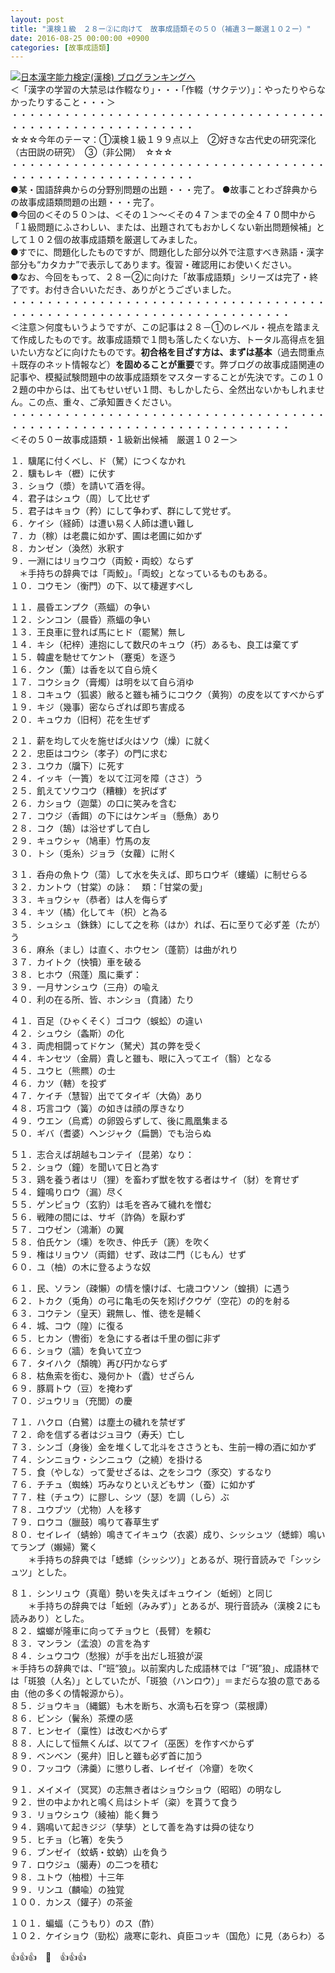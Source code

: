 ```yaml
---
layout: post
title: "漢検１級　２８ー②に向けて　故事成語類その５０（補遺３ー厳選１０２ー）"
date: 2016-08-25 00:00:00 +0900
categories: [故事成語類]
---
```


[![](/syuusyuu9701/assets/images/漢検１級-２８ー②に向けて-故事成語類その５０（補遺３ー厳選１０２ー）-br_c_3028_1.gif)](http://blog.with2.net/link.php?1659096:3028 "日本漢字能力検定(漢検) ブログランキングへ")[日本漢字能力検定(漢検) ブログランキングへ](http://blog.with2.net/link.php?1659096:3028)  
＜「漢字の学習の大禁忌は作輟なり」・・・「作輟（サクテツ）」：やったりやらなかったりすること・・・＞  
・・・・・・・・・・・・・・・・・・・・・・・・・・・・・・・・・・・・・・・・・・・・・・・・・・・・・・・・・  
☆☆☆今年のテーマ：①漢検１級１９９点以上　②好きな古代史の研究深化（古田説の研究）　③（非公開）　☆☆☆　　  
・・・・・・・・・・・・・・・・・・・・・・・・・・・・・・・・・・・・・・・・・・・・・・・・・・・・・・・・・  
●某・国語辞典からの分野別問題の出題・・・完了。 ●故事ことわざ辞典からの故事成語類問題の出題・・・完了。  
●今回の＜その５０＞は、＜その１＞～＜その４７＞までの全４７０問中から「１級問題にふさわしい、または、出題されてもおかしくない新出問題候補」として１０２個の故事成語類を厳選してみました。  
●すでに、問題化したものですが、問題化した部分以外で注意すべき熟語・漢字部分も“カタカナ”で表示してあります。復習・確認用にお使いください。  
●なお、今回をもって、２８ー②に向けた「故事成語類」シリーズは完了・終了です。お付き合いいただき、ありがとうございました。  
・・・・・・・・・・・・・・・・・・・・・・・・・・・・・・・・・・・・・・・・・・・・・・・・・・・・・・・・・・・・・・・・・・・・  
＜注意＞何度もいうようですが、この記事は２８－①のレベル・視点を踏まえて作成したものです。故事成語類で１問も落したくない方、トータル高得点を狙いたい方などに向けたものです。**初合格を目ざす方は、まずは基本**（過去問重点＋既存のネット情報など）**を固めることが重要**です。弊ブログの故事成語関連の記事や、模擬試験問題中の故事成語類をマスターすることが先決です。この１０２題の中からは、出てもせいぜい１問、もしかしたら、全然出ないかもしれません。この点、重々、ご承知置きください。  
・・・・・・・・・・・・・・・・・・・・・・・・・・・・・・・・・・・・・・・・・・・・・・・・・・・・・・・・・・・・・・・・・・・・  
＜その５０ー故事成語類・１級新出候補　厳選１０２ー＞  
  
１．驥尾に付くべし、ド（駑）につくなかれ  
２．驥もレキ（櫪）に伏す  
３．ショウ（漿）を請いて酒を得。  
４．君子はシュウ（周）して比せず  
５．君子はキョウ（矜）にして争わず、群にして党せず。  
６．ケイシ（経師）は遭い易く人師は遭い難し  
７．カ（稼）は老農に如かず、圃は老圃に如かず  
８．カンゼン（渙然）氷釈す  
９．一淵にはリョウコウ（両鮫・両蛟）ならず　　  
　＊手持ちの辞典では「両鮫」。「両蛟」となっているものもある。  
１０．コウモン（衡門）の下、以て棲遅すべし  
  
１１．晨昏エンプク（燕蝠）の争い  
１２．シンコン（晨昏）燕蝠の争い  
１３．王良車に登れば馬にヒド（罷駑）無し  
１４．キシ（杞梓）連抱にして数尺のキュウ（朽）あるも、良工は棄てず  
１５．韓盧を馳せてケント（蹇兎）を逐う  
１６．クン（薫）は香を以て自ら焼く  
１７．コウショク（膏燭）は明を以て自ら消ゆ  
１８．コキュウ（狐裘）敝ると雖も補うにコウク（黄狗）の皮を以てすべからず  
１９．キジ（幾事）密ならざれば即ち害成る  
２０．キュウカ（旧柯）花を生ぜず  
  
２１．薪を均して火を施せば火はソウ（燥）に就く  
２２．忠臣はコウシ（孝子）の門に求む  
２３．ユウカ（牖下）に死す  
２４．イッキ（一簣）を以て江河を障（ささ）う  
２５．飢えてソウコウ（糟糠）を択ばず  
２６．カショウ（迦葉）の口に笑みを含む  
２７．コウジ（香餌）の下にはケンギョ（懸魚）あり  
２８．コク（鵠）は浴せずして白し  
２９．キュウシャ（鳩車）竹馬の友  
３０．トシ（兎糸）ジョラ（女蘿）に附く  
  
３１．呑舟の魚トウ（蕩）して水を失えば、即ちロウギ（螻蟻）に制せらる  
３２．カントウ（甘棠）の詠：　類：「甘棠の愛」  
３３．キョウシャ（恭者）は人を侮らず  
３４．キツ（橘）化してキ（枳）と為る  
３５．シュシュ（銖銖）にして之を称（はか）れば、石に至りて必ず差（たが）う  
３６．麻糸（まし）は直く、ホウセン（蓬箭）は曲がれり  
３７．カイトク（快犢）車を破る  
３８．ヒホウ（飛蓬）風に乗ず：  
３９．一月サンシュウ（三舟）の喩え  
４０．利の在る所、皆、ホンショ（賁諸）たり  
  
４１．百足（ひゃくそく）ゴコウ（蜈蚣）の違い  
４２．シュウシ（螽斯）の化  
４３．両虎相闘ってドケン（駑犬）其の弊を受く  
４４．キンセツ（金屑）貴しと雖も、眼に入ってエイ（翳）となる　  
４５．ユウヒ（熊羆）の士  
４６．カツ（轄）を投ず  
４７．ケイチ（慧智）出でてタイギ（大偽）あり  
４８．巧言コウ（簧）の如きは顔の厚きなり  
４９．ウエン（烏鳶）の卵毀らずして、後に鳳凰集まる  
５０．ギバ（耆婆）ヘンジャク（扁鵲）でも治らぬ  
  
５１．志合えば胡越もコンテイ（昆弟）なり：  
５２．ショウ（鐘）を聞いて日と為す  
５３．鶏を養う者はリ（狸）を畜わず獣を牧する者はサイ（豺）を育せず  
５４．鐘鳴りロウ（漏）尽く  
５５．ゲンピョウ（玄豹）は毛を吝みて穢れを憎む  
５６．戦陣の間には、サギ（詐偽）を厭わず  
５７．コウゼン（鴻漸）の翼  
５８．伯氏ケン（壎）を吹き、仲氏チ（篪）を吹く  
５９．権はリョウソ（両錯）せず、政は二門（じもん）せず  
６０．ユ（柚）の木に登るような奴  
  
６１．民、ソラン（疎懶）の情を懐けば、七歳コウソン（蝗損）に遇う  
６２．トカク（兎角）の弓に亀毛の矢を矧げクウゲ（空花）の的を射る  
６３．コウテン（皇天）親無し、惟、徳を是輔く  
６４．城、コウ（隍）に復る  
６５．ヒカン（轡銜）を急にする者は千里の御に非ず  
６６．ショウ（牆）を負いて立つ  
６７．タイハク（頽魄）再び円かならず  
６８．枯魚索を銜む、幾何かト（蠹）せざらん  
６９．豚肩トウ（豆）を掩わず  
７０．ジュウリョ（充閭）の慶  
  
７１．ハクロ（白鷺）は塵土の穢れを禁ぜず  
７２．命を信ずる者はジュヨウ（寿夭）亡し  
７３．シンゴ（身後）金を堆くして北斗をささうとも、生前一樽の酒に如かず  
７４．シンニョウ・シンニュウ（之繞）を掛ける  
７５．食（やしな）って愛せざるは、之をシコウ（豕交）するなり  
７６．チチュ（蜘蛛）巧みなりといえどもサン（蚕）に如かず  
７７．柱（チュウ）に膠し、シツ（瑟）を調（しら）ぶ  
７８．ユウブツ（尤物）人を移す  
７９．ロウコ（臘鼓）鳴りて春草生ず  
８０．セイレイ（蜻蛉）鳴きてイキュウ（衣裘）成り、シッシュツ（蟋蟀）鳴いてランプ（嬾婦）驚く  
　　＊手持ちの辞典では「蟋蟀（シッシツ）」とあるが、現行音読みで「シッシュツ」とした。  
  
８１．シンリュウ（真竜）勢いを失えばキュウイン（蚯蚓）と同じ  
　　＊手持ちの辞典では「蚯蚓（みみず）」とあるが、現行音読み（漢検２にも読みあり）とした。  
８２．蟷螂が隆車に向ってチョウヒ（長臂）を頼む  
８３．マンラン（孟浪）の言を為す  
８４．シュウコウ（愁猴）が手を出だし班狼が涙  
＊手持ちの辞典では、「“班”狼」。以前案内した成語林では「“斑”狼」、成語林では「斑狼（人名）」としていたが、「斑狼（ハンロウ）」＝まだらな狼の意である由（他の多くの情報源から）。  
８５．ジョウキョ（縄鋸）も木を断ち、水滴も石を穿つ（菜根譚）  
８６．ビンシ（鬢糸）茶煙の感  
８７．ヒンセイ（稟性）は改むべからず  
８８．人にして恒無くんば、以てフイ（巫医）を作すべからず  
８９．ベンベン（冕弁）旧しと雖も必ず首に加う  
９０．フッコウ（沸羹）に懲りし者、レイゼイ（冷齏）を吹く  
  
９１．メイメイ（冥冥）の志無き者はショウショウ（昭昭）の明なし  
９２．世の中よかれと鳴く烏はシトギ（粢）を貰うて食う  
９３．リョウシュウ（綾袖）能く舞う  
９４．鶏鳴いて起きジジ（孳孳）として善を為すは舜の徒なり  
９５．ヒチョ（匕箸）を失う  
９６．ブンゼイ（蚊蜹・蚊蚋）山を負う  
９７．ロウジュ（臈寿）の二つを積む  
９８．ユトウ（柚橙）十三年  
９９．リンユ（麟喩）の独覚  
１００．カンス（鑵子）の茶釜  
  
１０１．蝙蝠（こうもり）のス（酢）  
１０２．ケイショウ（勁松）歳寒に彰れ、貞臣コッキ（国危）に見（あらわ）る  
  
👍👍👍　🐒　👍👍👍  
  